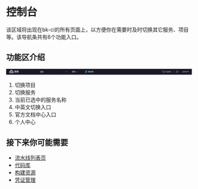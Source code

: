 # 控制台

该区域将出现在bk-ci的所有页面上，以方便你在需要时及时切换其它服务、项目等。该导航条共有6个功能入口。

## 功能区介绍

![BKCI &#x5BFC;&#x822A;&#x6761;](../.gitbook/assets/image%20%2813%29.png)

1. 切换项目
2. 切换服务
3. 当前已选中的服务名称
4. 中英文切换入口
5. 官方文档中心入口
6. 个人中心

## 接下来你可能需要

* [流水线列表页](pipelines/pipeline-list.md)
* [代码库](repo.md)
* [构建资源](pools/)
* [凭证管理](ticket.md)

